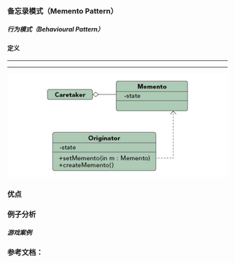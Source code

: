 ### 备忘录模式（Memento Pattern）

##### 行为模式（Behavioural Pattern）

#### 定义

******

******

![Memento Pattern UML](https://github.com/nox60/go-design-pattern/blob/master/images/memento_pattern.png)



### 优点

### 例子分析

##### 游戏案例



### 参考文档：

